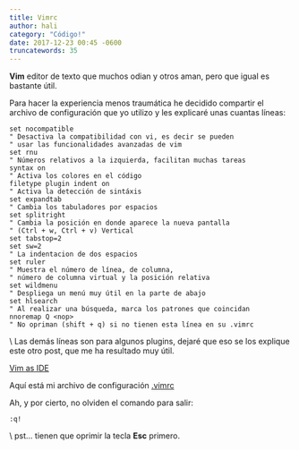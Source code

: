 ```yaml
---
title: Vimrc
author: hali
category: "Código!"
date: 2017-12-23 00:45 -0600
truncatewords: 35
---
```


**Vim** editor de texto que muchos odian y otros aman, pero que igual es bastante útil.

Para hacer la experiencia menos traumática he decidido compartir el archivo de configuración
que yo utilizo y les explicaré unas cuantas líneas:

```viml
set nocompatible 
" Desactiva la compatibilidad con vi, es decir se pueden
" usar las funcionalidades avanzadas de vim
set rnu
" Números relativos a la izquierda, facilitan muchas tareas
syntax on
" Activa los colores en el código
filetype plugin indent on
" Activa la detección de sintáxis
set expandtab
" Cambia los tabuladores por espacios
set splitright
" Cambia la posición en donde aparece la nueva pantalla
" (Ctrl + w, Ctrl + v) Vertical
set tabstop=2
set sw=2
" La indentacion de dos espacios
set ruler
" Muestra el número de línea, de columna,
" número de columna virtual y la posición relativa
set wildmenu
" Despliega un menú muy útil en la parte de abajo
set hlsearch
" Al realizar una búsqueda, marca los patrones que coincidan
nnoremap Q <nop>
" No opriman (shift + q) si no tienen esta línea en su .vimrc
```
\\
Las demás líneas son para algunos plugins, dejaré que eso se los explique
este otro post, que me ha resultado muy útil.

[Vim as IDE](http://yannesposito.com/Scratch/en/blog/Vim-as-IDE/)

Aquí está mi archivo de configuración
[.vimrc](https://gist.github.com/halivert/b762eadb9afcf3c853697429228fc1df)

Ah, y por cierto, no olviden el comando para salir:

```viml
:q!
```
\\
pst... tienen que oprimir la tecla **Esc** primero.